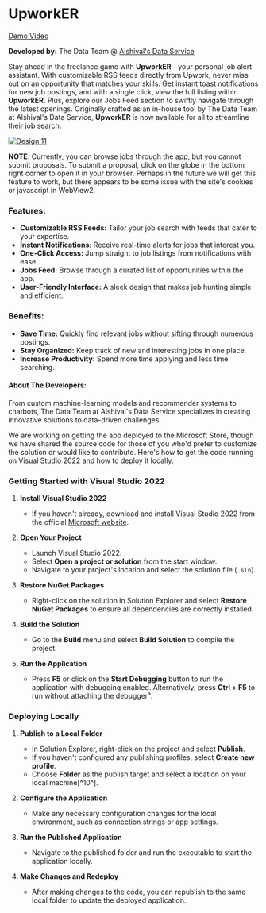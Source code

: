 # UpworkER
[Demo Video](https://vimeo.com/936644607?share=copy)

**Developed by:** The Data Team @ [Alshival's Data Service](https://Alshival.com)

Stay ahead in the freelance game with **UpworkER**—your personal job alert assistant. With customizable RSS feeds directly from Upwork, never miss out on an opportunity that matches your skills. Get instant toast notifications for new job postings, and with a single click, view the full listing within **UpworkER**. Plus, explore our Jobs Feed section to swiftly navigate through the latest openings. Originally crafted as an in-house tool by The Data Team at Alshival's Data Service, **UpworkER** is now available for all to streamline their job search.


[![Design 11](https://github.com/alshival/UpworkER/assets/129638420/f47b4f0f-8f40-4dea-b258-fd12260dfb94)](https://vimeo.com/936644607?share=copy)

**NOTE**: Currently, you can browse jobs through the app, but you cannot submit proposals. To submit a proposal, click on the globe in the bottom right corner to open it in your browser. Perhaps in the future we will get this feature to work, but there appears to be some issue with the site's cookies or javascript in WebView2.

### **Features:**
- **Customizable RSS Feeds:** Tailor your job search with feeds that cater to your expertise.
- **Instant Notifications:** Receive real-time alerts for jobs that interest you.
- **One-Click Access:** Jump straight to job listings from notifications with ease.
- **Jobs Feed:** Browse through a curated list of opportunities within the app.
- **User-Friendly Interface:** A sleek design that makes job hunting simple and efficient.

### **Benefits:**
- **Save Time:** Quickly find relevant jobs without sifting through numerous postings.
- **Stay Organized:** Keep track of new and interesting jobs in one place.
- **Increase Productivity:** Spend more time applying and less time searching.

#### **About The Developers:**
From custom machine-learning models and recommender systems to chatbots, The Data Team at Alshival's Data Service specializes in creating innovative solutions to data-driven challenges. 

We are working on getting the app deployed to the Microsoft Store, though we have shared the source code for those of you who'd prefer to customize the solution or would like to contribute. Here's how to get the code running on Visual Studio 2022 and how to deploy it locally:

### **Getting Started with Visual Studio 2022**

1. **Install Visual Studio 2022**
   - If you haven't already, download and install Visual Studio 2022 from the official [Microsoft website](^1^).

2. **Open Your Project**
   - Launch Visual Studio 2022.
   - Select **Open a project or solution** from the start window.
   - Navigate to your project's location and select the solution file (`.sln`).

3. **Restore NuGet Packages**
   - Right-click on the solution in Solution Explorer and select **Restore NuGet Packages** to ensure all dependencies are correctly installed.

4. **Build the Solution**
   - Go to the **Build** menu and select **Build Solution** to compile the project.

5. **Run the Application**
   - Press **F5** or click on the **Start Debugging** button to run the application with debugging enabled. Alternatively, press **Ctrl + F5** to run without attaching the debugger³.

### **Deploying Locally**

1. **Publish to a Local Folder**
   - In Solution Explorer, right-click on the project and select **Publish**.
   - If you haven't configured any publishing profiles, select **Create new profile**.
   - Choose **Folder** as the publish target and select a location on your local machine[^10^].

2. **Configure the Application**
   - Make any necessary configuration changes for the local environment, such as connection strings or app settings.

3. **Run the Published Application**
   - Navigate to the published folder and run the executable to start the application locally.

4. **Make Changes and Redeploy**
   - After making changes to the code, you can republish to the same local folder to update the deployed application.
